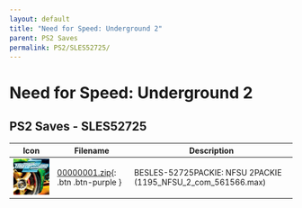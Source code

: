 ```yaml
---
layout: default
title: "Need for Speed: Underground 2"
parent: PS2 Saves
permalink: PS2/SLES52725/
---
```

# Need for Speed: Underground 2

## PS2 Saves - SLES52725

| Icon | Filename | Description |
|------|----------|-------------|
| ![Need for Speed: Underground 2](icon0.png) | [00000001.zip](00000001.zip){: .btn .btn-purple } | BESLES-52725PACKIE: NFSU 2PACKIE (1195_NFSU_2_com_561566.max) |
